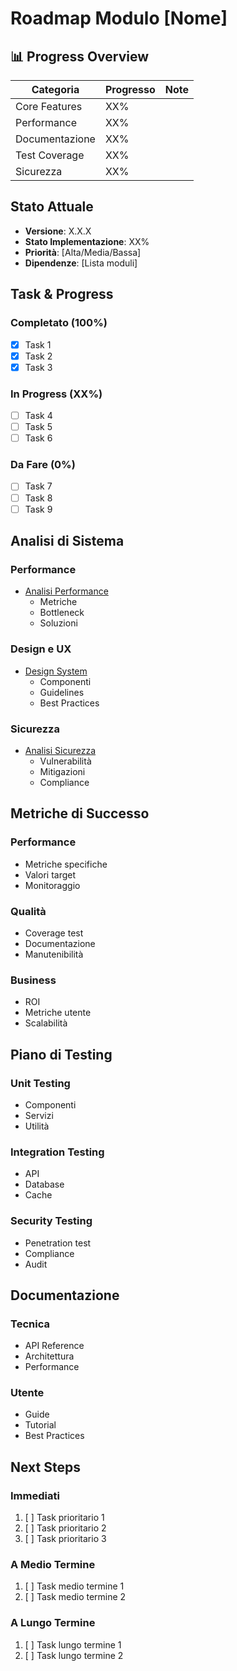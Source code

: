 # Roadmap Modulo [Nome]

## 📊 Progress Overview
| Categoria | Progresso | Note |
|-----------|-----------|------|
| Core Features | XX% | |
| Performance | XX% | |
| Documentazione | XX% | |
| Test Coverage | XX% | |
| Sicurezza | XX% | |

## Stato Attuale
- **Versione**: X.X.X
- **Stato Implementazione**: XX%
- **Priorità**: [Alta/Media/Bassa]
- **Dipendenze**: [Lista moduli]

## Task & Progress

### Completato (100%)
- [x] Task 1
- [x] Task 2
- [x] Task 3

### In Progress (XX%)
- [ ] Task 4
- [ ] Task 5
- [ ] Task 6

### Da Fare (0%)
- [ ] Task 7
- [ ] Task 8
- [ ] Task 9

## Analisi di Sistema

### Performance
- [Analisi Performance](roadmap/performance.md)
  - Metriche
  - Bottleneck
  - Soluzioni

### Design e UX
- [Design System](roadmap/design_ux.md)
  - Componenti
  - Guidelines
  - Best Practices

### Sicurezza
- [Analisi Sicurezza](roadmap/sicurezza.md)
  - Vulnerabilità
  - Mitigazioni
  - Compliance

## Metriche di Successo

### Performance
- Metriche specifiche
- Valori target
- Monitoraggio

### Qualità
- Coverage test
- Documentazione
- Manutenibilità

### Business
- ROI
- Metriche utente
- Scalabilità

## Piano di Testing

### Unit Testing
- Componenti
- Servizi
- Utilità

### Integration Testing
- API
- Database
- Cache

### Security Testing
- Penetration test
- Compliance
- Audit

## Documentazione

### Tecnica
- API Reference
- Architettura
- Performance

### Utente
- Guide
- Tutorial
- Best Practices

## Next Steps

### Immediati
1. [ ] Task prioritario 1
2. [ ] Task prioritario 2
3. [ ] Task prioritario 3

### A Medio Termine
1. [ ] Task medio termine 1
2. [ ] Task medio termine 2

### A Lungo Termine
1. [ ] Task lungo termine 1
2. [ ] Task lungo termine 2 
